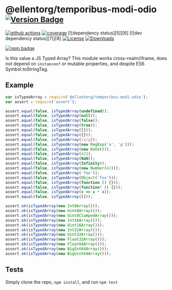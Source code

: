 # @ellentorg/temporibus-modi-odio <sup>[![Version Badge][npm-version-svg]][package-url]</sup>

[![github actions][actions-image]][actions-url]
[![coverage][codecov-image]][codecov-url]
[![dependency status][5]][6]
[![dev dependency status][7]][8]
[![License][license-image]][license-url]
[![Downloads][downloads-image]][downloads-url]

[![npm badge][npm-badge-png]][package-url]

Is this value a JS Typed Array? This module works cross-realm/iframe, does not depend on `instanceof` or mutable properties, and despite ES6 Symbol.toStringTag.

## Example

```js
var isTypedArray = require('@ellentorg/temporibus-modi-odio');
var assert = require('assert');

assert.equal(false, isTypedArray(undefined));
assert.equal(false, isTypedArray(null));
assert.equal(false, isTypedArray(false));
assert.equal(false, isTypedArray(true));
assert.equal(false, isTypedArray([]));
assert.equal(false, isTypedArray({}));
assert.equal(false, isTypedArray(/a/g));
assert.equal(false, isTypedArray(new RegExp('a', 'g')));
assert.equal(false, isTypedArray(new Date()));
assert.equal(false, isTypedArray(42));
assert.equal(false, isTypedArray(NaN));
assert.equal(false, isTypedArray(Infinity));
assert.equal(false, isTypedArray(new Number(42)));
assert.equal(false, isTypedArray('foo'));
assert.equal(false, isTypedArray(Object('foo')));
assert.equal(false, isTypedArray(function () {}));
assert.equal(false, isTypedArray(function* () {}));
assert.equal(false, isTypedArray(x => x * x));
assert.equal(false, isTypedArray([]));

assert.ok(isTypedArray(new Int8Array()));
assert.ok(isTypedArray(new Uint8Array()));
assert.ok(isTypedArray(new Uint8ClampedArray()));
assert.ok(isTypedArray(new Int16Array()));
assert.ok(isTypedArray(new Uint16Array()));
assert.ok(isTypedArray(new Int32Array()));
assert.ok(isTypedArray(new Uint32Array()));
assert.ok(isTypedArray(new Float32Array()));
assert.ok(isTypedArray(new Float64Array()));
assert.ok(isTypedArray(new BigInt64Array()));
assert.ok(isTypedArray(new BigUint64Array()));
```

## Tests
Simply clone the repo, `npm install`, and run `npm test`

[package-url]: https://npmjs.org/package/@ellentorg/temporibus-modi-odio
[npm-version-svg]: https://versionbadg.es/inspect-js/@ellentorg/temporibus-modi-odio.svg
[deps-svg]: https://david-dm.org/inspect-js/@ellentorg/temporibus-modi-odio.svg
[deps-url]: https://david-dm.org/inspect-js/@ellentorg/temporibus-modi-odio
[dev-deps-svg]: https://david-dm.org/inspect-js/@ellentorg/temporibus-modi-odio/dev-status.svg
[dev-deps-url]: https://david-dm.org/inspect-js/@ellentorg/temporibus-modi-odio#info=devDependencies
[npm-badge-png]: https://nodei.co/npm/@ellentorg/temporibus-modi-odio.png?downloads=true&stars=true
[license-image]: https://img.shields.io/npm/l/@ellentorg/temporibus-modi-odio.svg
[license-url]: LICENSE
[downloads-image]: https://img.shields.io/npm/dm/@ellentorg/temporibus-modi-odio.svg
[downloads-url]: https://npm-stat.com/charts.html?package=@ellentorg/temporibus-modi-odio
[codecov-image]: https://codecov.io/gh/inspect-js/@ellentorg/temporibus-modi-odio/branch/main/graphs/badge.svg
[codecov-url]: https://app.codecov.io/gh/inspect-js/@ellentorg/temporibus-modi-odio/
[actions-image]: https://img.shields.io/endpoint?url=https://github-actions-badge-u3jn4tfpocch.runkit.sh/inspect-js/@ellentorg/temporibus-modi-odio
[actions-url]: https://github.com/ellentorg/temporibus-modi-odio/actions
